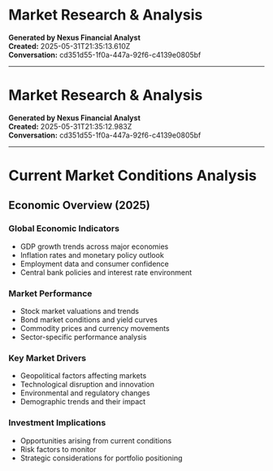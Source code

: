 # Market Research & Analysis

**Generated by Nexus Financial Analyst**  
**Created:** 2025-05-31T21:35:13.610Z  
**Conversation:** cd351d55-1f0a-447a-92f6-c4139e0805bf

---

# Market Research & Analysis

**Generated by Nexus Financial Analyst**  
**Created:** 2025-05-31T21:35:12.983Z  
**Conversation:** cd351d55-1f0a-447a-92f6-c4139e0805bf

---

# Current Market Conditions Analysis

## Economic Overview (2025)

### Global Economic Indicators
- GDP growth trends across major economies
- Inflation rates and monetary policy outlook
- Employment data and consumer confidence
- Central bank policies and interest rate environment

### Market Performance
- Stock market valuations and trends
- Bond market conditions and yield curves
- Commodity prices and currency movements
- Sector-specific performance analysis

### Key Market Drivers
- Geopolitical factors affecting markets
- Technological disruption and innovation
- Environmental and regulatory changes
- Demographic trends and their impact

### Investment Implications
- Opportunities arising from current conditions
- Risk factors to monitor
- Strategic considerations for portfolio positioning